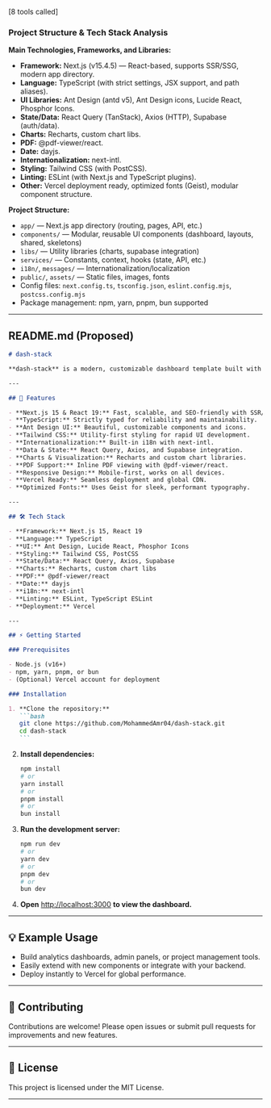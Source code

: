 [8 tools called]

### Project Structure & Tech Stack Analysis

**Main Technologies, Frameworks, and Libraries:**

- **Framework:** Next.js (v15.4.5) — React-based, supports SSR/SSG, modern app directory.
- **Language:** TypeScript (with strict settings, JSX support, and path aliases).
- **UI Libraries:** Ant Design (antd v5), Ant Design icons, Lucide React, Phosphor Icons.
- **State/Data:** React Query (TanStack), Axios (HTTP), Supabase (auth/data).
- **Charts:** Recharts, custom chart libs.
- **PDF:** @pdf-viewer/react.
- **Date:** dayjs.
- **Internationalization:** next-intl.
- **Styling:** Tailwind CSS (with PostCSS).
- **Linting:** ESLint (with Next.js and TypeScript plugins).
- **Other:** Vercel deployment ready, optimized fonts (Geist), modular component structure.

**Project Structure:**

- `app/` — Next.js app directory (routing, pages, API, etc.)
- `components/` — Modular, reusable UI components (dashboard, layouts, shared, skeletons)
- `libs/` — Utility libraries (charts, supabase integration)
- `services/` — Constants, context, hooks (state, API, etc.)
- `i18n/`, `messages/` — Internationalization/localization
- `public/`, `assets/` — Static files, images, fonts
- Config files: `next.config.ts`, `tsconfig.json`, `eslint.config.mjs`, `postcss.config.mjs`
- Package management: npm, yarn, pnpm, bun supported

---

## README.md (Proposed)

````markdown
# dash-stack

**dash-stack** is a modern, customizable dashboard template built with Next.js and TypeScript. It empowers developers to rapidly build responsive, interactive web dashboards—ideal for analytics, admin panels, or project management interfaces. With a clean UI, modular components, and robust integrations, dash-stack provides a solid foundation for scalable web applications.

---

## 🚀 Features

- **Next.js 15 & React 19:** Fast, scalable, and SEO-friendly with SSR/SSG support.
- **TypeScript:** Strictly typed for reliability and maintainability.
- **Ant Design UI:** Beautiful, customizable components and icons.
- **Tailwind CSS:** Utility-first styling for rapid UI development.
- **Internationalization:** Built-in i18n with next-intl.
- **Data & State:** React Query, Axios, and Supabase integration.
- **Charts & Visualization:** Recharts and custom chart libraries.
- **PDF Support:** Inline PDF viewing with @pdf-viewer/react.
- **Responsive Design:** Mobile-first, works on all devices.
- **Vercel Ready:** Seamless deployment and global CDN.
- **Optimized Fonts:** Uses Geist for sleek, performant typography.

---

## 🛠️ Tech Stack

- **Framework:** Next.js 15, React 19
- **Language:** TypeScript
- **UI:** Ant Design, Lucide React, Phosphor Icons
- **Styling:** Tailwind CSS, PostCSS
- **State/Data:** React Query, Axios, Supabase
- **Charts:** Recharts, custom chart libs
- **PDF:** @pdf-viewer/react
- **Date:** dayjs
- **i18n:** next-intl
- **Linting:** ESLint, TypeScript ESLint
- **Deployment:** Vercel

---

## ⚡ Getting Started

### Prerequisites

- Node.js (v16+)
- npm, yarn, pnpm, or bun
- (Optional) Vercel account for deployment

### Installation

1. **Clone the repository:**
   ```bash
   git clone https://github.com/MohammedAmr04/dash-stack.git
   cd dash-stack
   ```
````

2. **Install dependencies:**

   ```bash
   npm install
   # or
   yarn install
   # or
   pnpm install
   # or
   bun install
   ```

3. **Run the development server:**

   ```bash
   npm run dev
   # or
   yarn dev
   # or
   pnpm dev
   # or
   bun dev
   ```

4. **Open** [http://localhost:3000](http://localhost:3000) **to view the dashboard.**

---

## 💡 Example Usage

- Build analytics dashboards, admin panels, or project management tools.
- Easily extend with new components or integrate with your backend.
- Deploy instantly to Vercel for global performance.

---

## 🤝 Contributing

Contributions are welcome! Please open issues or submit pull requests for improvements and new features.

---

## 📄 License

This project is licensed under the MIT License.

---
